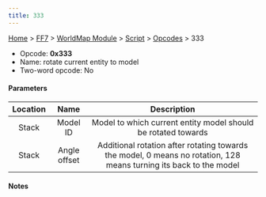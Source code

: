 ```yaml
---
title: 333
---
```


[Home](../../../../Main_Page.md) > [FF7](../../../../FF7.md) > [WorldMap Module](../../../WorldMap_Module.md) > [Script](../../Script.md) > [Opcodes](../Opcodes.md) > 333

-   Opcode: **0x333**
-   Name: rotate current entity to model
-   Two-word opcode: No

#### Parameters

| Location |     Name     |                                                    Description                                                     |
|:--------:|:------------:|:------------------------------------------------------------------------------------------------------------------:|
|  Stack   |   Model ID   |                           Model to which current entity model should be rotated towards                            |
|  Stack   | Angle offset | Additional rotation after rotating towards the model, 0 means no rotation, 128 means turning its back to the model |

#### Notes
